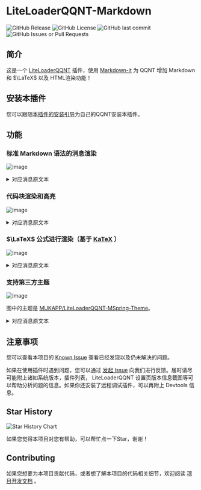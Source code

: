 # LiteLoaderQQNT-Markdown

![GitHub Release](https://img.shields.io/github/v/release/d0j1a1701/LiteLoaderQQNT-Markdown?style=for-the-badge&logo=github) ![GitHub License](https://img.shields.io/github/license/d0j1a1701/LiteLoaderQQNT-Markdown?style=for-the-badge&color=blue) ![GitHub last commit](https://img.shields.io/github/last-commit/d0j1a1701/LiteLoaderQQNT-Markdown?style=for-the-badge&logo=github)
 ![GitHub Issues or Pull Requests](https://img.shields.io/github/issues/d0j1a1701/LiteLoaderQQNT-Markdown?style=for-the-badge&color=rgb(50%2C180%2C50))


## 简介

这是一个 [LiteLoaderQQNT](https://github.com/mo-jinran/LiteLoaderQQNT) 插件，使用 [Markdown-it](https://github.com/markdown-it/markdown-it) 为 QQNT 增加 Markdown 和 $\LaTeX$ 以及 HTML渲染功能！

## 安装本插件

您可以跟随[本插件的安装引导](./docs/plug_install.md)为自己的QQNT安装本插件。

## 功能

### 标准 Markdown 语法的消息渲染

![image](https://github.com/d0j1a1701/LiteLoaderQQNT-Markdown/assets/61616918/41b9fa09-c888-4b06-822b-7384d3b05df6)

<details><summary>对应消息原文本</summary>

```markdown
## Normal

Normal test

Normal test with HTML Entities & " ' < > .

## List 

- List Item
- List Item

1. Ordered List
2. Ordered List

## Blockquote

> Test
>
>> Nested Test
```

</details>

### 代码块渲染和高亮


![image](https://github.com/d0j1a1701/LiteLoaderQQNT-Markdown/assets/61616918/22acdfa7-a033-4269-839c-04ca829f0a5a)

<details><summary>对应消息原文本</summary>

    ```javascript
    // Declare a function
    function myFunction() {
    document.getElementById("demo").innerHTML = "Hello World!";
    }

    // Call the function
    myFunction();
    ```

</details>

### $\LaTeX$ 公式进行渲染（基于 [KaTeX](https://katex.org/) ）

![image](https://github.com/d0j1a1701/LiteLoaderQQNT-Markdown/assets/61616918/343a74b7-1c35-46a6-af15-e5ad7eb82376)

<details><summary>对应消息原文本</summary>

    Inline LaTeX Here: $e^{i\pi} + 1 = 0$!

    LaTeX Block also available!

    $$
    \displaystyle \left( \sum_{k=1}^n a_k b_k \right)^2 \leq \left( \sum_{k=1}^n a_k^2 \right) \left( \sum_{k=1}^n b_k^2 \right)
    $$

</details>

### 支持第三方主题

![image](https://github.com/d0j1a1701/LiteLoaderQQNT-Markdown/assets/48874489/be3b2aff-e69d-4655-aab6-912632b9d51c)

图中的主题是 [MUKAPP/LiteLoaderQQNT-MSpring-Theme](https://github.com/MUKAPP/LiteLoaderQQNT-MSpring-Theme)。

<details><summary>对应消息原文本</summary>

    # Markdown test
    `inline code test`
    **加粗**~~删除~~__下划线__
    [这是个链](https://d0j1a1701.cc)
    $\LaTeX \color{red}{red text}$
    ```cpp
    #include <iostream>
    using namespace std;
    int main(){
        cout << "Meow" << endl;
        return 0;
    }
    ```
    > This is a quote test.

</details>

## 注意事项

您可以查看本项目的 [Known Issue](/docs/known_issue.md) 查看已经发现以及仍未解决的问题。

如果在使用插件时遇到问题，您可以通过 [发起 Issue](https://github.com/d0j1a1701/LiteLoaderQQNT-Markdown/issues/new) 向我们进行反馈。届时请尽可能附上诸如系统版本，插件列表， LiteLoaderQQNT 设置页版本信息截图等可以帮助分析问题的信息。如果你还安装了远程调试插件，可以再附上 Devtools 信息。

## Star History

![Star History Chart](https://api.star-history.com/svg?repos=Ikaleio/LiteLoaderQQNT-Markdown&type=Date)

如果您觉得本项目对您有帮助，可以帮忙点一下Star，谢谢！

## Contributing

如果您想要为本项目贡献代码，或者想了解本项目的代码相关细节，欢迎阅读 [项目开发文档](/docs/dev/renderer.md) 。

